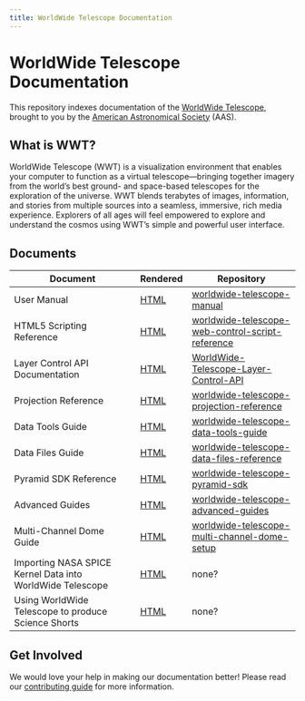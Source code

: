 ```yaml
---
title: WorldWide Telescope Documentation
---
```


# WorldWide Telescope Documentation

This repository indexes documentation of the
[WorldWide Telescope](http://www.worldwidetelescope.org/), brought to you by
the [American Astronomical Society](https://aas.org/) (AAS).

## What is WWT?

WorldWide Telescope (WWT) is a visualization environment that enables your
computer to function as a virtual telescope—bringing together imagery from the
world’s best ground- and space-based telescopes for the exploration of the
universe. WWT blends terabytes of images, information, and stories from
multiple sources into a seamless, immersive, rich media experience. Explorers
of all ages will feel empowered to explore and understand the cosmos using
WWT’s simple and powerful user interface.

## Documents

| Document | Rendered | Repository |
|-- | -- | -- |
| User Manual | [HTML](https://worldwidetelescope.gitbooks.io/worldwide-telescope-user-manual/content/) | [worldwide-telescope-manual](https://github.com/WorldWideTelescope/worldwide-telescope-manual) |
| HTML5 Scripting Reference | [HTML](https://worldwidetelescope.gitbooks.io/worldwide-telescope-web-control-script-reference/content/) | [worldwide-telescope-web-control-script-reference](https://github.com/WorldWideTelescope/worldwide-telescope-web-control-script-reference) |
| Layer Control API Documentation | [HTML](https://worldwidetelescope.gitbooks.io/worldwide-telescope-layer-control-api/content/) | [WorldWide-Telescope-Layer-Control-API](https://github.com/WorldWideTelescope/WorldWide-Telescope-Layer-Control-API) |
| Projection Reference | [HTML](https://worldwidetelescope.gitbooks.io/worldwide-telescope-projection-reference/content/) | [worldwide-telescope-projection-reference](https://github.com/WorldWideTelescope/worldwide-telescope-projection-reference) |
| Data Tools Guide | [HTML](https://worldwidetelescope.gitbooks.io/worldwide-telescope-data-tools-guide/content/) | [worldwide-telescope-data-tools-guide](https://github.com/WorldWideTelescope/worldwide-telescope-data-tools-guide) |
| Data Files Guide | [HTML](https://worldwidetelescope.gitbooks.io/worldwide-telescope-data-files-reference/content/) | [worldwide-telescope-data-files-reference](https://github.com/WorldWideTelescope/worldwide-telescope-data-files-reference) |
| Pyramid SDK Reference | [HTML](https://worldwidetelescope.gitbooks.io/worldwide-telescope-pyramid-sdk-reference/content/) | [worldwide-telescope-pyramid-sdk](https://github.com/WorldWideTelescope/worldwide-telescope-pyramid-sdk) |
| Advanced Guides | [HTML](https://worldwidetelescope.gitbooks.io/worldwide-telescope-advanced-guides/content/) | [worldwide-telescope-advanced-guides](https://github.com/WorldWideTelescope/worldwide-telescope-advanced-guides) |
| Multi-Channel Dome Guide | [HTML](https://worldwidetelescope.gitbooks.io/worldwide-telescope-multi-channel-dome-setup/content/) | [worldwide-telescope-multi-channel-dome-setup](https://github.com/WorldWideTelescope/worldwide-telescope-multi-channel-dome-setup) |
| Importing NASA SPICE Kernel Data into WorldWide Telescope | [HTML](https://astrodavid.gitbooks.io/importing-spice-kernel-data-to-worldwide-telescop/content/) | none? |
| Using WorldWide Telescope to produce Science Shorts | [HTML](https://doctorspaceman.gitbooks.io/using-worldwide-telescope-to-produce-science-shor/content/) | none? |

## Get Involved

We would love your help in making our documentation better! Please read our
[contributing guide](./CONTRIBUTING.md) for more information.
